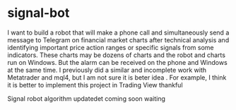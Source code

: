# signal-bot
I want to build a robot that will make a phone call and simultaneously send a message to Telegram on financial market charts after technical analysis and identifying important price action ranges or specific signals from some indicators. These charts may be dozens of charts and the robot and charts run on Windows. But the alarm can be received on the phone and Windows at the same time. I previously did a similar and incomplete work with Metatrader and mql4, but I am not sure it is beter idea .
For example, I think it is better to implement this project in Trading View
thankful

Signal robot algorithm updatedet coming soon
waiting

